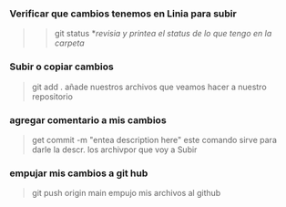 

### Verificar que cambios tenemos en Linia para subir 
>>git status
> **revisia y printea el status de lo que tengo en la carpeta*

### Subir o copiar cambios
>git add .
> añade nuestros archivos que veamos hacer a nuestro repositorio

### agregar comentario a mis cambios
>get commit -m "entea  description here"
> este comando sirve para darle la descr. los archivpor que voy a Subir

### empujar mis cambios a git hub
>git push origin main
>empujo mis archivos al github

